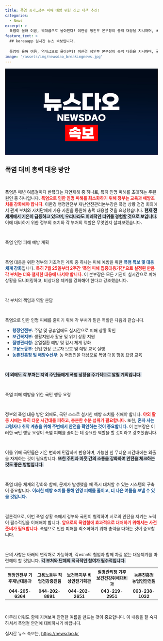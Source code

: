 ```yaml
---
title: 폭염 증가…정부 피해 예방 위한 긴급 대책 추진!
categories:
  - News
excerpt: >
  폭염이 올해 여름, 역대급으로 몰아친다! 이한경 행안부 본부장이 총력 대응을 지시하며, 폭염 피해 최소화를 위한 구체적 대책과 함께 국민행동요령을 강조했다. 함께 이 폭염을 극복해 나가자!
feature_text: >
  ## koreaapp 실시간 뉴스 속보입니다.

  폭염이 올해 여름, 역대급으로 몰아친다! 이한경 행안부 본부장이 총력 대응을 지시하며, 폭염 피해 최소화를 위한 구체적 대책과 함께 국민행동요령을 강조했다. 함께 이 폭염을 극복해 나가자!
image: '/assets/img/newsdao_breakingnews.jpg'
---
```


<p><img src="/assets/img/newsdao_breakingnews.jpg" alt="koreaapp 속보" /></p>

<h2 data-ke-size="size26">폭염 대비 총력 대응 방안</h2>

<p data-ke-size="size16">&nbsp;</p>

<p>폭염은 매년 여름철마다 반복되는 자연재해 중 하나로, 특히 인명 피해를 초래하는 주된 원인 중 하나입니다. <b><span style="color: #ee2323;">폭염으로 인한 인명 피해를 최소화하기 위해 정부는 교육과 예방조치를 강화해야 합니다.</span></b> 이한경 행정안전부 재난안전관리본부장은 폭염 상황 점검 회의에서 관계 부처와 자치단체에 가용 자원을 동원해 총력 대응할 것을 요청했습니다. <b><span style="background-color: #21538527;">현재 전 세계에서 기온이 급등하고 있으며, 우리나라도 이례적인 더위를 경험할 것으로 보입니다.</span></b> 이에 대비하기 위한 정부의 조치와 각 부처의 역할은 무엇인지 살펴보겠습니다.</p>

<p data-ke-size="size16">&nbsp;</p>

<p>폭염 인명 피해 예방 계획</p>

<p data-ke-size="size16">&nbsp;</p>

<p>폭염 대응을 위한 정부의 기초적인 계획 중 하나는 피해 예방을 위한 <b><span style="color: #1a5490;">폭염 특보 및 대응체계 강화</span></b>입니다. <b><span style="color: #ee2323;">특히 7월 25일부터 2주간 ‘폭염 피해 집중대응기간’으로 설정된 만큼 각 부처는 더욱 철저한 대응에 나서야 합니다.</span></b> 이 본부장은 모든 기관이 실시간으로 피해 상황을 모니터링하고, 비상대응 체계를 강화해야 한다고 강조했습니다. </p>

<p data-ke-size="size16">&nbsp;</p>

<p>각 부처의 책임과 역할 분담</p>

<p data-ke-size="size16">&nbsp;</p>

<p>폭염으로 인한 인명 피해를 줄이기 위해 각 부처가 맡은 역할은 다음과 같습니다. </p>

<ul>
    <li><b><span style="color: #1a5490;">행정안전부</span></b>: 주말 및 공휴일에도 실시간으로 피해 상황 확인</li>
    <li><b><span style="color: #1a5490;">보건복지부</span></b>: 생활지원사 활용 및 위기 상황 지원</li>
    <li><b><span style="color: #1a5490;">질병관리청</span></b>: 온열질환 예방 및 감시 체계 강화</li>
    <li><b><span style="color: #1a5490;">고용노동부</span></b>: 산업 현장 근로자 보호 및 예방 교육 실행</li>
    <li><b><span style="color: #1a5490;">농촌진흥청 및 해양수산부</span></b>: 농·어업인을 대상으로 폭염 대응 행동 요령 교육</li>
</ul>

<p data-ke-size="size16">&nbsp;</p>

<p><b><span style="background-color: #21538527;">이 외에도 각 부처는 지역 주민들에게 폭염 상황을 주기적으로 알릴 계획입니다.</span></b></p>

<p data-ke-size="size16">&nbsp;</p>

<p>폭염 피해 예방을 위한 국민 행동 요령</p>

<p data-ke-size="size16">&nbsp;</p>

<p>정부의 폭염 대응 방안 외에도, 국민 스스로 철저한 예방 조치를 취해야 합니다. <b><span style="color: #ee2323;">야외 활동 시에는 특히 더운 시간대를 피하고, 충분한 수분 섭취가 필요합니다.</span></b> 또한, <b><span style="color: #1a5490;">혼자 사는 고령자나 취약 계층을 위해 주변에서 안전을 확인하는 것이 중요합니다.</span></b> 이 본부장은 이러한 국민 행동 요령이 폭염 피해를 줄이는 데 중요한 역할을 할 것이라고 강조했습니다.</p>

<p data-ke-size="size16">&nbsp;</p>

<p>이를 위해 국민들은 기온 변화에 민감하게 반응하며, 가능한 한 무더운 시간대에는 외출을 자제하는 것이 필요합니다. <b><span style="background-color: #21538527;">또한 주민과 이웃 간의 소통을 강화하여 안전을 체크하는 것도 좋은 방법입니다.</span></b></p>

<p data-ke-size="size16">&nbsp;</p>

<p>폭염 대응 체계의 강화와 함께, 문제가 발생했을 때 즉시 대처할 수 있는 시스템의 구축이 중요합니다. <b><span style="color: #1a5490;">이러한 예방 조치를 통해 인명 피해를 줄이고, 더 나은 여름을 보낼 수 있을 것입니다.</span></b> </p>

<p data-ke-size="size16">&nbsp;</p>

<p>결론적으로, 이번 폭염 상황 속에서 정부와 국민이 협력하여 서로의 안전을 지키는 노력이 필수적임을 이해해야 합니다. <b><span style="color: #ee2323;">앞으로의 폭염철에 효과적으로 대처하기 위해서는 사전 준비가 필요합니다.</span></b> 폭염으로 인한 피해를 최소화하기 위해 총력을 다하는 것이 중요합니다.</p>

<p data-ke-size="size16">&nbsp;</p>

<p>문의 사항은 아래의 연락처로 가능하며, 각หน่วย의 협업과 함께 차질 없는 대응체계를 마련해야 할 것입니다. <b><span style="background-color: #21538527;">각 부처와 단체의 적극적인 참여가 필수적입니다.</span></b></p>

<table style="width: 100%;">
    <tr>
        <td style="text-align: center; height: 17px;"><b>행정안전부 기후재난대응과</b></td>
        <td style="text-align: center; height: 17px;"><b>고용노동부 직업건강증진팀</b></td>
        <td style="text-align: center; height: 17px;"><b>보건복지부 비상안전기획관</b></td>
        <td style="text-align: center; height: 17px;"><b>질병관리청 기후보건건강위해대비과</b></td>
        <td style="text-align: center; height: 17px;"><b>농촌진흥청 농업인안전팀</b></td>
    </tr>
    <tr>
        <td style="text-align: center; height: 17px;"><b>044-205-6364</b></td>
        <td style="text-align: center; height: 17px;"><b>044-202-8891</b></td>
        <td style="text-align: center; height: 17px;"><b>044-202-2651</b></td>
        <td style="text-align: center; height: 17px;"><b>043-219-2951</b></td>
        <td style="text-align: center; height: 17px;"><b>063-238-1032</b></td>
    </tr>
</table>

<p data-ke-size="size16">&nbsp;</p>

<p>아무리 더워도 함께 지켜보며 안전한 여름을 만드는 것이 중요합니다. 이 내용을 잘 숙지하셔서 폭염철 안전에 대비하시기 바랍니다.</p>
실시간 뉴스 속보는, <a href="https://newsdao.kr" rel="dofollow">https://newsdao.kr</a>


